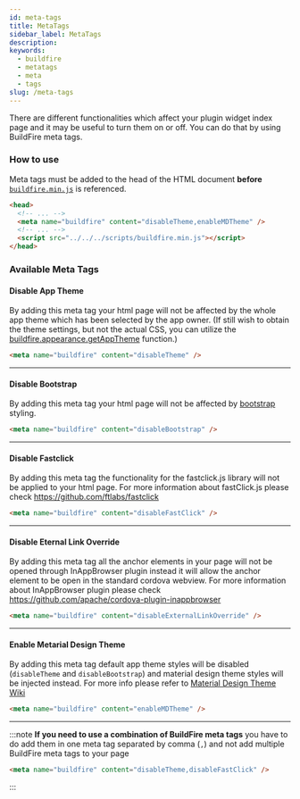 ```yaml
---
id: meta-tags
title: MetaTags
sidebar_label: MetaTags
description:
keywords:
  - buildfire
  - metatags
  - meta
  - tags
slug: /meta-tags
---
```


There are different functionalities which affect your plugin widget index page and it may be useful to turn them on or off. You can do that by using BuildFire meta tags.

### How to use

Meta tags must be added to the head of the HTML document **before** [`buildfire.min.js`](/docs/buildfire.js) is referenced.

```html
<head>
  <!-- ... -->
  <meta name="buildfire" content="disableTheme,enableMDTheme" />
  <!-- ... -->
  <script src="../../../scripts/buildfire.min.js"></script>
</head>
```

### Available Meta Tags

#### Disable App Theme

By adding this meta tag your html page will not be affected by the whole app theme which has been selected by the app owner. (If still wish to obtain the theme settings, but not the actual CSS, you can utilize the [buildfire.appearance.getAppTheme](/docs/appearance#getapptheme) function.)

```html
<meta name="buildfire" content="disableTheme" />
```

---

#### Disable Bootstrap

By adding this meta tag your html page will not be affected by [bootstrap](https://getbootstrap.com/docs/3.3/) styling.

```html
<meta name="buildfire" content="disableBootstrap" />
```

---

#### Disable Fastclick

By adding this meta tag the functionality for the fastclick.js library will not be applied to your html page. For more information about fastClick.js please check https://github.com/ftlabs/fastclick

```html
<meta name="buildfire" content="disableFastClick" />
```

---

#### Disable Eternal Link Override

By adding this meta tag all the anchor elements in your page will not be opened through InAppBrowser plugin instead it will allow the anchor element to be open in the standard cordova webview. For more information about InAppBrowser plugin please check https://github.com/apache/cordova-plugin-inappbrowser

```html
<meta name="buildfire" content="disableExternalLinkOverride" />
```

---

#### Enable Metarial Design Theme

By adding this meta tag default app theme styles will be disabled (`disableTheme` and `disableBootstrap`) and material design theme styles will be injected instead. For more info please refer to [Material Design Theme Wiki](/docs/Material-Design-Theme)

```html
<meta name="buildfire" content="enableMDTheme" />
```

---

:::note
**If you need to use a combination of BuildFire meta tags** you have to do add them in one meta tag separated by comma (`,`) and not add multiple BuildFire meta tags to your page

```html
<meta name="buildfire" content="disableTheme,disableFastClick" />
```
:::
